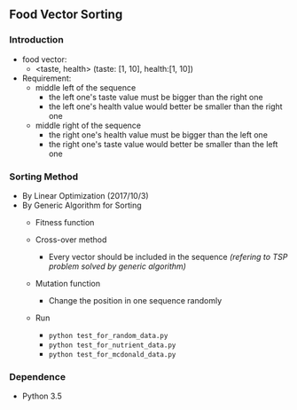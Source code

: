 ## Food Vector Sorting
### Introduction
* food vector: 
	- \<taste, health\> (taste: [1, 10], health:[1, 10])
* Requirement:
	* middle left of the sequence
		- the left one's taste value must be bigger than the right one
		- the left one's health value would better be smaller than the right one
	* middle right of the sequence
		- the right one's health value must be bigger than the left one
		- the right one's taste value would better be smaller than the left one
### Sorting Method
- By Linear Optimization (2017/10/3)
- By Generic Algorithm for Sorting
	* Fitness function
	* Cross-over method
		* Every vector should be included in the sequence *(refering to TSP problem solved by generic algorithm)*
	* Mutation function
		* Change the position in one sequence randomly
	
	* Run
		* ```python test_for_random_data.py```
		* ```python test_for_nutrient_data.py```
		* ```python test_for_mcdonald_data.py```
### Dependence
- Python 3.5
	
